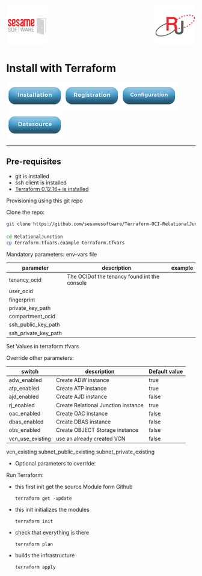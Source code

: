 [![Logo](../images/SesameLogo110x110.png)](http://www.sesamesoftware.com) <img align=right src="../images/RJOrbit110x110.png">

# Install with Terraform

[![Installation](../images/Button_Installation.png)](installguide.md)[![Registration](../images/Button_Registration.png)](RegistrationGuide.md)[![Configuration](../images/Button_Configuration.png)](configurationGuide.md)[![Datasource](../images/Button_Datasource.png)](DatasourceGuide.md)

---

## Pre-requisites

* git is installed
* ssh client is installed
* [Terraform 0.12.16+ is installed](Supporting/OCI-Prerequisites.md#Install-Terraform)

Provisioning using this git repo

Clone the repo:

```bash
git clone https://github.com/sesamesoftware/Terraform-OCI-RelationalJunction.git RelationalJunction

cd RelationalJunction
cp terraform.tfvars.example terraform.tfvars
```

Mandatory parameters: env-vars file

|parameter|description|example|
|---|---|---|
|tenancy_ocid|The OCIDof the tenancy found int the console
|user_ocid|
|fingerprint|
|private_key_path|
|compartment_ocid|
|ssh_public_key_path|
|ssh_private_key_path|

Set Values in terraform.tfvars

Override other parameters:

|switch|description|Default value|
|---|---|---|
|adw_enabled|Create ADW instance|true|
|atp_enabled|Create ATP instance|true|
|ajd_enabled|Create AJD instance|false|
|rj_enabled|Create Relational Junction instance|true|
|oac_enabled|Create OAC instance|false|
|dbas_enabled|Create DBAS instance|false|
|obs_enabled|Create OBJECT Storage instance|false|
|vcn_use_existing|use an already created VCN|false|

vcn_existing
subnet_public_existing
subnet_private_existing

* Optional parameters to override:

Run Terraform:

* this first init get the source Module form Github

    ```hcl
    terraform get -update
    ```

* this init initializes the modules
  
    ```hcl
    terraform init
    ```

* check that everything is there

    ```hcl
    terraform plan
    ```

* builds the infrastructure

    ```hcl
    terraform apply
    ```

